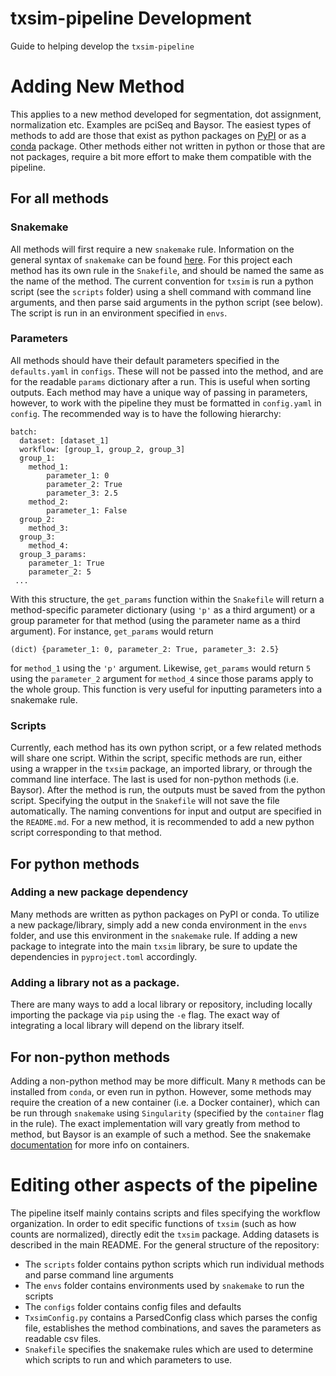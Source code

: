 # txsim-pipeline Development
Guide to helping develop the `txsim-pipeline`

# Adding New Method
This applies to a new method developed for segmentation, dot assignment, normalization etc. Examples are pciSeq and Baysor. 
The easiest types of methods to add are those that exist as python packages on [PyPI](https://pypi.org/) or as a [conda](https://docs.conda.io/en/latest/) package. Other methods either not written in python or those that are not packages, require a bit more effort to make them compatible with the pipeline.

## For all methods

### Snakemake
All methods will first require a new `snakemake` rule. Information on the general syntax of `snakemake` can be found [here](https://snakemake.readthedocs.io/en/stable/index.html). For this project each method has its own rule in the `Snakefile`, and should be named the same as the name of the method. The current convention for `txsim` is run a python script (see the `scripts` folder) using a shell command with command line arguments, and then parse said arguments in the python script (see below). The script is run in an environment specified in `envs`.

### Parameters
All methods should have their default parameters specified in the `defaults.yaml` in `configs`. These will not be passed into the method, and are for the readable `params` dictionary after a run. This is useful when sorting outputs.
Each method may have a unique way of passing in parameters, however, to work with the pipeline they must be formatted in `config.yaml` in `config`. The recommended way is to have the following hierarchy:

```
batch:
  dataset: [dataset_1]
  workflow: [group_1, group_2, group_3]
  group_1:
    method_1:
        parameter_1: 0
        parameter_2: True
        parameter_3: 2.5
    method_2:
        parameter_1: False
  group_2:
    method_3:
  group_3:
    method_4:
  group_3_params:
    parameter_1: True
    parameter_2: 5
 ...
```

With this structure, the `get_params` function within the `Snakefile` will return a method-specific parameter dictionary (using `'p'` as a third argument) or a group parameter for that method (using the parameter name as a third argument). For instance, `get_params` would return 
```
(dict) {parameter_1: 0, parameter_2: True, parameter_3: 2.5}
```
for `method_1` using the `'p'` argument. Likewise, `get_params` would return `5` using the `parameter_2` argument for `method_4` since those params apply to the whole group. This function is very useful for inputting parameters into a snakemake rule. 

### Scripts
Currently, each method has its own python script, or a few related methods will share one script. Within the script, specific methods are run, either using a wrapper in the `txsim` package,  an imported library, or through the command line interface. The last is used for non-python methods (i.e. Baysor). After the method is run, the outputs must be saved from the python script. Specifying the output in the `Snakefile` will not save the file automatically. The naming conventions for input and output are specified in the `README.md`. For a new method, it is recommended to add a new python script corresponding to that method.


## For python methods

### Adding a new package dependency 
Many methods are written as python packages on PyPI or conda. To utilize a new package/library, simply add a new conda environment in the `envs` folder, and use this environment in the `snakemake` rule. If adding a new package to integrate into the main `txsim` library, be sure to update the dependencies in `pyproject.toml` accordingly. 

### Adding a library not as a package. 
There are many ways to add a local library or repository, including locally importing the package via `pip` using the `-e` flag. The exact way of integrating a local library will depend on the library itself.

## For non-python methods
Adding a non-python method may be more difficult. Many `R` methods can be installed from `conda`, or even run in python. However, some methods may require the creation of a new container (i.e. a Docker container), which can be run through `snakemake` using `Singularity` (specified by the `container` flag in the rule). The exact implementation will vary greatly from method to method, but Baysor is an example of such a method. See the snakemake [documentation](https://snakemake.readthedocs.io/en/stable/snakefiles/deployment.html#running-jobs-in-containers) for more info on containers.

# Editing other aspects of the pipeline
The pipeline itself mainly contains scripts and files specifying the workflow organization. In order to edit specific functions of `txsim` (such as how counts are normalized), directly edit the `txsim` package. Adding datasets is described in the main README. For the general structure of the repository:
- The `scripts` folder contains python scripts which run individual methods and parse command line arguments
- The `envs` folder contains environments used by `snakemake` to run the scripts
- The `configs` folder contains config files and defaults 
- `TxsimConfig.py` contains a ParsedConfig class which parses the config file, establishes the method combinations, and saves the parameters as readable csv files.
- `Snakefile` specifies the snakemake rules which are used to determine which scripts to run and which parameters to use.
